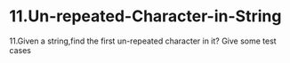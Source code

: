 # 11.Un-repeated-Character-in-String
11.Given a string,find the first un-repeated character in it? Give some test cases

